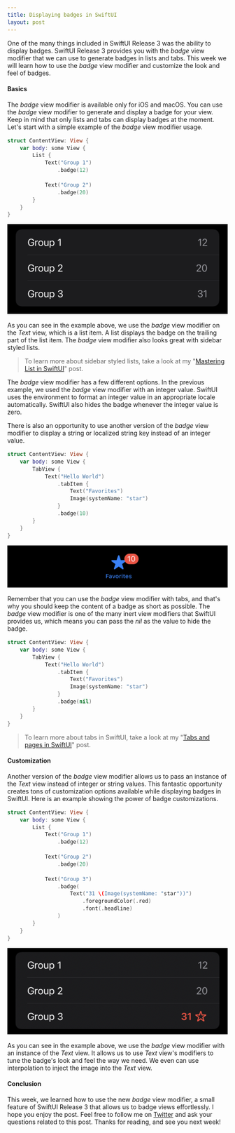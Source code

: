 ```yaml
---
title: Displaying badges in SwiftUI
layout: post
---
```


One of the many things included in SwiftUI Release 3 was the ability to display badges. SwiftUI Release 3 provides you with the *badge* view modifier that we can use to generate badges in lists and tabs. This week we will learn how to use the *badge* view modifier and customize the look and feel of badges.

#### Basics
The *badge* view modifier is available only for iOS and macOS. You can use the *badge* view modifier to generate and display a badge for your view. Keep in mind that only lists and tabs can display badges at the moment. Let's start with a simple example of the *badge* view modifier usage.

```swift
struct ContentView: View {
    var body: some View {
        List {
            Text("Group 1")
                .badge(12)

            Text("Group 2")
                .badge(20)
        }
    }
}
```

![badges](/public/badge1.png)

As you can see in the example above, we use the *badge* view modifier on the *Text* view, which is a list item. A list displays the badge on the trailing part of the list item. The *badge* view modifier also looks great with sidebar styled lists.

> To learn more about sidebar styled lists, take a look at my "[Mastering List in SwiftUI](/2021/06/16/mastering-list-in-swiftui/)" post.

The *badge* view modifier has a few different options. In the previous example, we used the *badge* view modifier with an integer value. SwiftUI uses the environment to format an integer value in an appropriate locale automatically. SwiftUI also hides the badge whenever the integer value is zero.

There is also an opportunity to use another version of the *badge* view modifier to display a string or localized string key instead of an integer value.

```swift
struct ContentView: View {
    var body: some View {
        TabView {
            Text("Hello World")
                .tabItem {
                    Text("Favorites")
                    Image(systemName: "star")
                }
                .badge(10)
        }
    }
}
```

![badges](/public/badge2.png)

Remember that you can use the *badge* view modifier with tabs, and that's why you should keep the content of a badge as short as possible. The *badge* view modifier is one of the many inert view modifiers that SwiftUI provides us, which means you can pass the *nil* as the value to hide the badge.

```swift
struct ContentView: View {
    var body: some View {
        TabView {
            Text("Hello World")
                .tabItem {
                    Text("Favorites")
                    Image(systemName: "star")
                }
                .badge(nil)
        }
    }
}
```

> To learn more about tabs in SwiftUI, take a look at my "[Tabs and pages in SwiftUI](/2020/09/16/tabs-and-pages-in-swiftui/)" post.

#### Customization
Another version of the *badge* view modifier allows us to pass an instance of the *Text* view instead of integer or string values. This fantastic opportunity creates tons of customization options available while displaying badges in SwiftUI. Here is an example showing the power of badge customizations.

```swift
struct ContentView: View {
    var body: some View {
        List {
            Text("Group 1")
                .badge(12)

            Text("Group 2")
                .badge(20)
                
            Text("Group 3")
                .badge(
                    Text("31 \(Image(systemName: "star"))")
                        .foregroundColor(.red)
                        .font(.headline)
                )
        }
    }
}
```

![badges](/public/badge3.png)

As you can see in the example above, we use the *badge* view modifier with an instance of the *Text* view. It allows us to use *Text* view's modifiers to tune the badge's look and feel the way we need. We even can use interpolation to inject the image into the *Text* view.

#### Conclusion
This week, we learned how to use the new *badge* view modifier, a small feature of SwiftUI Release 3 that allows us to badge views effortlessly. I hope you enjoy the post. Feel free to follow me on [Twitter](https://twitter.com/mecid) and ask your questions related to this post. Thanks for reading, and see you next week!

